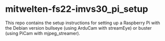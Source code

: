 # mitwelten-fs22-imvs30_pi_setup

This repo contains the setup instructions for setting up a Raspberry Pi with the Debian version bullseye (using ArduCam with streamEye) or buster (using PiCam with mjpeg_streamer).
